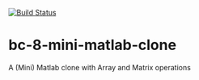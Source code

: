 [![Build Status](https://travis-ci.org/bernard-kanyolo/bc-8-mini-matlab-clone.svg?branch=master)](https://travis-ci.org/bernard-kanyolo/bc-8-mini-matlab-clone)
# bc-8-mini-matlab-clone
A (Mini) Matlab clone with Array and Matrix operations
